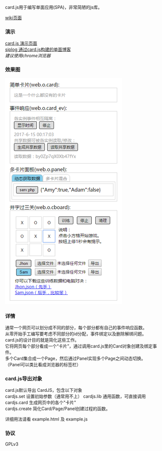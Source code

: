 card.js用于编写单面应用(SPA)，非常简陋的js库。 
  
[wiki页面](https://github.com/jjling2011/card.js/wiki)  
  
### 演示 ###  
[card.js 演示页面][1]  
[siplog 通过card.js构建的单面博客](https://github.com/jjling2011/siplog)  
*建议使用chrome浏览器*  
  
### 效果图 ###  
![example.html效果图][2]  
  
### 详情 ###  
  
通常一个网页可以划分成不同的部分，每个部分都有自己的事件响应函数。  
从零开始手工编写要考虑不同部分的id分配，事件绑定以及删除解绑问题。  
card.js的设计目的就是简化这些工作。  
它将网页每个部分看成一个“卡片”，通过调用card.js里的Card对象创建及绑定事件。  
多个Card集合成一个Page，然后通过Panel实现多个Page之间动态切换。  
（Panel可以类比看成浏览器的标签栏）  
    
### card.js导出对象 ###  
card.js默认导出 CardJS，包含以下对象  
cardjs.set 设置初始参数（通常用不上）
cardjs.lib 通用函数，可直接调用  
cardjs.card 生成网页中的各个"卡片"  
cardjs.create 简化Card/Page/Panel创建过程的函数。  
  
详细用法请看 example.html 及 example.js  
  
### 协议 ###   
GPLv3  
  
  [1]: https://jjling2011.github.io/card.js/src/example.html
  [2]: https://raw.githubusercontent.com/jjling2011/card.js/master/readme/example_html.png
